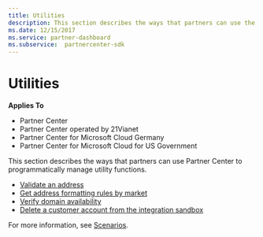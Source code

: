 ```yaml
---
title: Utilities
description: This section describes the ways that partners can use the Partner Center to programmatically manage utility functions.
ms.date: 12/15/2017
ms.service: partner-dashboard
ms.subservice:  partnercenter-sdk
---
```


# Utilities

**Applies To**

- Partner Center
- Partner Center operated by 21Vianet
- Partner Center for Microsoft Cloud Germany
- Partner Center for Microsoft Cloud for US Government

This section describes the ways that partners can use Partner Center to programmatically manage utility functions.

- [Validate an address](validate-an-address.md)
- [Get address formatting rules by market](get-market-specific-validation-data.md)
- [Verify domain availability](verify-domain-availability.md)
- [Delete a customer account from the integration sandbox](delete-a-customer-account-from-the-integration-sandbox.md)

For more information, see [Scenarios](scenarios.md).